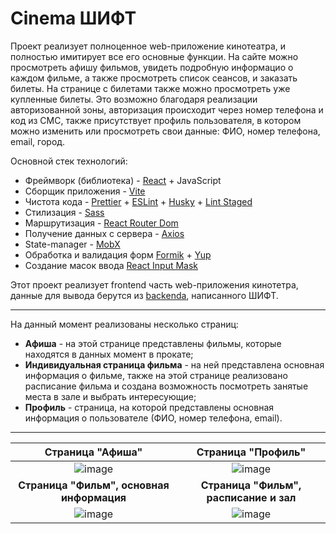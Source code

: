 # Cinema ШИФТ
Проект реализует полноценное web-приложение кинотеатра, и полностью имитирует все его основные функции. На сайте можно просмотреть афишу фильмов, увидеть подробную информацио о каждом фильме, а также просмотреть список сеансов, и заказать билеты. На странице с билетами также можно просмотреть уже купленные билеты. Это возможно благодаря реализации авторизованной зоны, авторизация происходит через номер телефона и код из СМС, также присутствует профиль пользователя, в котором можно изменить или просмотреть свои данные: ФИО, номер телефона, email, город.

Основной стек технологий:
* Фреймворк (библиотека) - [React](https://react.dev/) + JavaScript
* Сборщик приложения - [Vite](https://vitejs.dev/)
* Чистота кода - [Prettier](https://prettier.io/) + [ESLint](https://eslint.org/) + [Husky](https://www.npmjs.com/package/husky) + [Lint Staged](https://www.npmjs.com/package/lint-staged)
* Стилизация - [Sass](https://sass-lang.com/)
* Маршрутизация - [React Router Dom](https://reactrouter.com/en/main)
* Получение данных с сервера - [Axios](https://www.npmjs.com/package/axios)
* State-manager - [MobX](https://www.npmjs.com/package/mobx)
* Обработка и валидация форм [Formik](https://formik.org/) + [Yup](https://www.npmjs.com/package/yup)
* Создание масок ввода [React Input Mask](https://www.npmjs.com/package/react-input-mask)

Этот проект реализует frontend часть web-приложения кинотетра, данные для вывода берутся из [backendа](https://shift-backend.onrender.com/api#/), написанного ШИФТ.

___
На данный момент реализованы несколько страниц:
* **Афиша** - на этой странице представлены фильмы, которые находятся в данных момент в прокате;
* **Индивидуальная страница фильма** - на ней представлена основная информация о фильме, также на этой странице реализовано расписание фильма и создана возможность посмотреть занятые места в зале и выбрать интересующие;
* **Профиль** - страница, на которой представлены основная информация о пользователе (ФИО, номер телефона, email).
___
|Страница "Афиша"|Страница "Профиль"|
|:--------------:|:--------------:|
|![image](https://github.com/Dima-Sosin/cinema-shift-2024/assets/127529532/d899cddd-09e2-4df6-8a99-6a7a083d5f11)|![image](https://github.com/Dima-Sosin/cinema-shift-2024/assets/127529532/056e04e4-9338-49d7-94fe-eee2df0dfebe)|
|**Страница "Фильм", основная информация**|**Страница "Фильм", расписание и зал**|
|![image](https://github.com/Dima-Sosin/cinema-shift-2024/assets/127529532/14af5315-0c76-48af-bf7f-fce7a5cc645b)|![image](https://github.com/Dima-Sosin/cinema-shift-2024/assets/127529532/11421a59-85f3-497b-b17c-a67e2d279ed1)|
